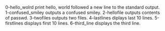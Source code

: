 0-hello_wolrd		print hello, world followed a new line to the standard output.
1-confused_smiley	outputs a confused smiley.
2-hellofile 		outputs contents of passwd.
3-twofiles		outputs two files.
4-lastlines		diplays last 10 lines.
5-firstlines		displays first 10 lines.
6-third_line		displays the third line.

